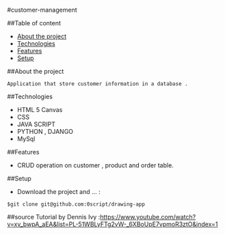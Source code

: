 #customer-management

##Table of content
* [About the project](#about-the-project)
* [Technologies](#technologies)
* [Features](#features)
* [Setup](#setup)

##About the project

    Application that store customer information in a database .

##Technologies

* HTML 5 Canvas
* CSS
* JAVA SCRIPT
* PYTHON , DJANGO
* MySql

##Features

* CRUD operation on customer , product and order table.

##Setup

* Download the project and ... :

```shell
$git clone git@github.com:0script/drawing-app

```

##source
    Tutorial by Dennis Ivy :https://www.youtube.com/watch?v=xv_bwpA_aEA&list=PL-51WBLyFTg2vW-_6XBoUpE7vpmoR3ztO&index=1
